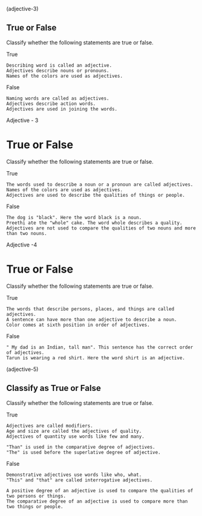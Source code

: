 (adjective-3)

## True or False

Classify whether the following statements are true or false.

True

```
Describing word is called an adjective.
Adjectives describe nouns or pronouns.
Names of the colors are used as adjectives.
```

False

```
Naming words are called as adjectives.
Adjectives describe action words.
Adjectives are used in joining the words.
```


Adjective - 3

# True or False

Classify whether the following statements are true or false.

True
```
The words used to describe a noun or a pronoun are called adjectives. 
Names of the colors are used as adjectives.
Adjectives are used to describe the qualities of things or people.
```

False
```
The dog is "black". Here the word black is a noun.
Preethi ate the "whole" cake. The word whole describes a quality.
Adjectives are not used to compare the qualities of two nouns and more than two nouns.
```

Adjective -4

# True or False
Classify whether the following statements are true or false.

True

```
The words that describe persons, places, and things are called adjectives.
A sentence can have more than one adjective to describe a noun.
Color comes at sixth position in order of adjectives.
```

False

```
" My dad is an Indian, tall man". This sentence has the correct order of adjectives.
Tarun is wearing a red shirt. Here the word shirt is an adjective.
```


(adjective-5)

## Classify as True or False

Classify whether the following statements are true or false.

True

```
Adjectives are called modifiers.
Age and size are called the adjectives of quality.
Adjectives of quantity use words like few and many.

"Than" is used in the comparative degree of adjectives.
"The" is used before the superlative degree of adjective.
```

False

```
Demonstrative adjectives use words like who, what.
"This" and "that" are called interrogative adjectives.

A positive degree of an adjective is used to compare the qualities of two persons or things.
The comparative degree of an adjective is used to compare more than two things or people.
```
